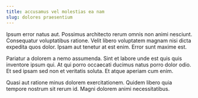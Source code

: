 ```yaml
---
title: accusamus vel molestias ea nam
slug: dolores praesentium
---
```


Ipsum error natus aut. Possimus architecto rerum omnis non animi nesciunt. Consequatur voluptatibus ratione. Velit libero voluptatem magnam nisi dicta expedita quos dolor. Ipsam aut tenetur at est enim. Error sunt maxime est.

Pariatur a dolorem a nemo assumenda. Sint et labore unde est quis quis inventore ipsum qui. At qui porro occaecati ducimus natus porro dolor odio. Et sed ipsam sed non et veritatis soluta. Et atque aperiam cum enim.

Quasi aut ratione minus dolorem exercitationem. Quidem libero quia tempore nostrum sit rerum id. Magni dolorem animi necessitatibus.
